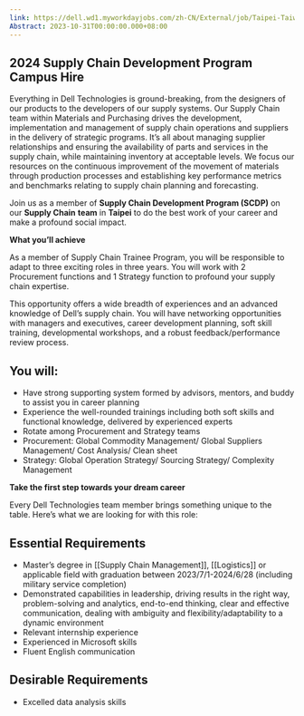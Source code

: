 ```yaml
---
link: https://dell.wd1.myworkdayjobs.com/zh-CN/External/job/Taipei-Taiwan/XMLNAME-2024-Supply-Chain-Development-Program-Campus-Hire_R228705?fbclid=IwAR3vJKAu4AWV5Z9ZDdRNWgV2ZVNLcgiIQQ2OVPxJukYfZJt6OuY_1W2AEKE
Abstract: 2023-10-31T00:00:00.000+08:00
---
```

## **2024 Supply Chain Development Program Campus Hire**

Everything in Dell Technologies is ground-breaking, from the designers of our products to the developers of our supply systems. Our Supply Chain team within Materials and Purchasing drives the development, implementation and management of supply chain operations and suppliers in the delivery of strategic programs. It’s all about managing supplier relationships and ensuring the availability of parts and services in the supply chain, while maintaining inventory at acceptable levels. We focus our resources on the continuous improvement of the movement of materials through production processes and establishing key performance metrics and benchmarks relating to supply chain planning and forecasting.

Join us as a member of **Supply Chain Development Program (SCDP)** on our **Supply Chain** **team** in **Taipei** to do the best work of your career and make a profound social impact.

**What you’ll achieve**

As a member of Supply Chain Trainee Program, you will be responsible to adapt to three exciting roles in three years. You will work with 2 Procurement functions and 1 Strategy function to profound your supply chain expertise.

This opportunity offers a wide breadth of experiences and an advanced knowledge of Dell’s supply chain. You will have networking opportunities with managers and executives, career development planning, soft skill training, developmental workshops, and a robust feedback/performance review process.

## **You will:**

- Have strong supporting system formed by advisors, mentors, and buddy to assist you in career planning
- Experience the well-rounded trainings including both soft skills and functional knowledge, delivered by experienced experts
- Rotate among Procurement and Strategy teams
- Procurement: Global Commodity Management/ Global Suppliers Management/ Cost Analysis/ Clean sheet
- Strategy: Global Operation Strategy/ Sourcing Strategy/ Complexity Management

**Take the first step towards your dream career**

Every Dell Technologies team member brings something unique to the table. Here’s what we are looking for with this role:

## **Essential Requirements**

- Master’s degree in [[Supply Chain Management]], [[Logistics]] or applicable field with graduation between 2023/7/1-2024/6/28 (including military service completion)
- Demonstrated capabilities in leadership, driving results in the right way, problem-solving and analytics, end-to-end thinking, clear and effective communication, dealing with ambiguity and flexibility/adaptability to a dynamic environment
- Relevant internship experience
- Experienced in Microsoft skills
- Fluent English communication

## **Desirable Requirements**

- Excelled data analysis skills